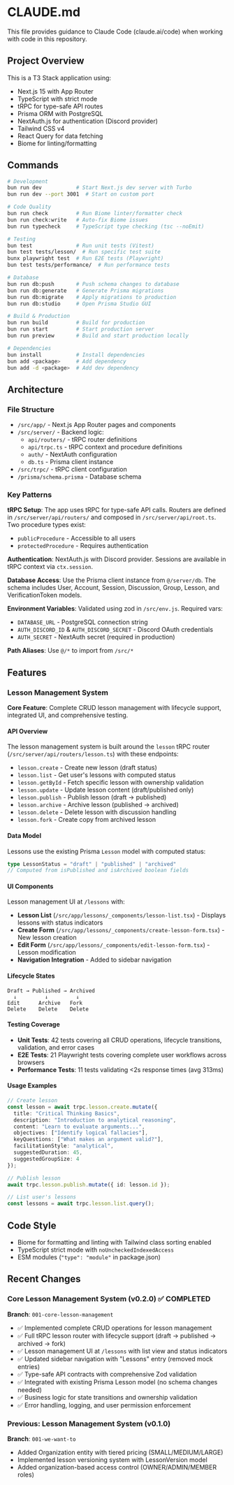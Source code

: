# CLAUDE.md

This file provides guidance to Claude Code (claude.ai/code) when working with code in this repository.

## Project Overview

This is a T3 Stack application using:
- Next.js 15 with App Router
- TypeScript with strict mode
- tRPC for type-safe API routes
- Prisma ORM with PostgreSQL
- NextAuth.js for authentication (Discord provider)
- Tailwind CSS v4
- React Query for data fetching
- Biome for linting/formatting

## Commands

```bash
# Development
bun run dev           # Start Next.js dev server with Turbo
bun run dev --port 3001  # Start on custom port

# Code Quality
bun run check         # Run Biome linter/formatter check
bun run check:write   # Auto-fix Biome issues
bun run typecheck     # TypeScript type checking (tsc --noEmit)

# Testing
bun test              # Run unit tests (Vitest)
bun test tests/lesson/  # Run specific test suite
bunx playwright test  # Run E2E tests (Playwright)
bun test tests/performance/  # Run performance tests

# Database
bun run db:push       # Push schema changes to database
bun run db:generate   # Generate Prisma migrations
bun run db:migrate    # Apply migrations to production
bun run db:studio     # Open Prisma Studio GUI

# Build & Production
bun run build         # Build for production
bun run start         # Start production server
bun run preview       # Build and start production locally

# Dependencies
bun install           # Install dependencies
bun add <package>     # Add dependency
bun add -d <package>  # Add dev dependency
```

## Architecture

### File Structure
- `/src/app/` - Next.js App Router pages and components
- `/src/server/` - Backend logic:
  - `api/routers/` - tRPC router definitions
  - `api/trpc.ts` - tRPC context and procedure definitions
  - `auth/` - NextAuth configuration
  - `db.ts` - Prisma client instance
- `/src/trpc/` - tRPC client configuration
- `/prisma/schema.prisma` - Database schema

### Key Patterns

**tRPC Setup**: The app uses tRPC for type-safe API calls. Routers are defined in `/src/server/api/routers/` and composed in `/src/server/api/root.ts`. Two procedure types exist:
- `publicProcedure` - Accessible to all users
- `protectedProcedure` - Requires authentication

**Authentication**: NextAuth.js with Discord provider. Sessions are available in tRPC context via `ctx.session`.

**Database Access**: Use the Prisma client instance from `@/server/db`. The schema includes User, Account, Session, Discussion, Group, Lesson, and VerificationToken models.

**Environment Variables**: Validated using zod in `/src/env.js`. Required vars:
- `DATABASE_URL` - PostgreSQL connection string
- `AUTH_DISCORD_ID` & `AUTH_DISCORD_SECRET` - Discord OAuth credentials  
- `AUTH_SECRET` - NextAuth secret (required in production)

**Path Aliases**: Use `@/*` to import from `/src/*`

## Features

### Lesson Management System

**Core Feature**: Complete CRUD lesson management with lifecycle support, integrated UI, and comprehensive testing.

#### API Overview
The lesson management system is built around the `lesson` tRPC router (`/src/server/api/routers/lesson.ts`) with these endpoints:

- `lesson.create` - Create new lesson (draft status)
- `lesson.list` - Get user's lessons with computed status
- `lesson.getById` - Fetch specific lesson with ownership validation
- `lesson.update` - Update lesson content (draft/published only)
- `lesson.publish` - Publish lesson (draft → published)
- `lesson.archive` - Archive lesson (published → archived)
- `lesson.delete` - Delete lesson with discussion handling
- `lesson.fork` - Create copy from archived lesson

#### Data Model
Lessons use the existing Prisma `Lesson` model with computed status:
```typescript
type LessonStatus = "draft" | "published" | "archived"
// Computed from isPublished and isArchived boolean fields
```

#### UI Components
Lesson management UI at `/lessons` with:
- **Lesson List** (`/src/app/lessons/_components/lesson-list.tsx`) - Displays lessons with status indicators
- **Create Form** (`/src/app/lessons/_components/create-lesson-form.tsx`) - New lesson creation
- **Edit Form** (`/src/app/lessons/_components/edit-lesson-form.tsx`) - Lesson modification
- **Navigation Integration** - Added to sidebar navigation

#### Lifecycle States
```
Draft → Published → Archived
  ↓         ↓         ↓
Edit      Archive   Fork
Delete    Delete    Delete
```

#### Testing Coverage
- **Unit Tests**: 42 tests covering all CRUD operations, lifecycle transitions, validation, and error cases
- **E2E Tests**: 21 Playwright tests covering complete user workflows across browsers
- **Performance Tests**: 11 tests validating <2s response times (avg 313ms)

#### Usage Examples
```typescript
// Create lesson
const lesson = await trpc.lesson.create.mutate({
  title: "Critical Thinking Basics",
  description: "Introduction to analytical reasoning",
  content: "Learn to evaluate arguments...",
  objectives: ["Identify logical fallacies"],
  keyQuestions: ["What makes an argument valid?"],
  facilitationStyle: "analytical",
  suggestedDuration: 45,
  suggestedGroupSize: 4
});

// Publish lesson
await trpc.lesson.publish.mutate({ id: lesson.id });

// List user's lessons
const lessons = await trpc.lesson.list.query();
```

## Code Style

- Biome for formatting and linting with Tailwind class sorting enabled
- TypeScript strict mode with `noUncheckedIndexedAccess`
- ESM modules (`"type": "module"` in package.json)

## Recent Changes

### Core Lesson Management System (v0.2.0) ✅ COMPLETED
**Branch**: `001-core-lesson-management`
- ✅ Implemented complete CRUD operations for lesson management
- ✅ Full tRPC lesson router with lifecycle support (draft → published → archived → fork)
- ✅ Lesson management UI at `/lessons` with list view and status indicators
- ✅ Updated sidebar navigation with "Lessons" entry (removed mock entries)
- ✅ Type-safe API contracts with comprehensive Zod validation
- ✅ Integrated with existing Prisma Lesson model (no schema changes needed)
- ✅ Business logic for state transitions and ownership validation
- ✅ Error handling, logging, and user permission enforcement

### Previous: Lesson Management System (v0.1.0) 
**Branch**: `001-we-want-to`
- Added Organization entity with tiered pricing (SMALL/MEDIUM/LARGE)
- Implemented lesson versioning system with LessonVersion model
- Added organization-based access control (OWNER/ADMIN/MEMBER roles)